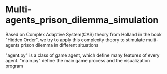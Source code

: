 # Multi-agents_prison_dilemma_simulation
Based on Complex Adaptive System(CAS) theory from Holland in the book "Hidden Order",  we try to apply this complexity theory to stimulate multi-agents prison dilemma in different situations

"agent.py" is a class of game agent, which define many features of every agent.
"main.py" define the main game process and the visualization program
